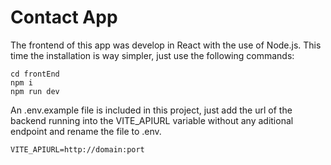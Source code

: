# Contact App

The frontend of this app was develop in React with the use of Node.js. This time the installation is way simpler, just use the following commands:

```
cd frontEnd
npm i
npm run dev
```

An .env.example file is included in this project, just add the url of the backend running into the VITE_APIURL variable without any aditional endpoint and rename the file to .env.

```
VITE_APIURL=http://domain:port
```
